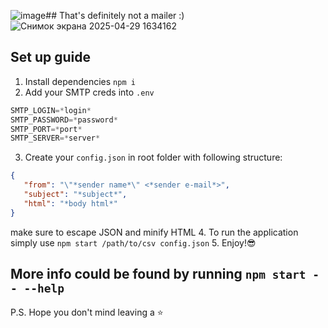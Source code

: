 ![image](https://github.com/user-attachments/assets/10f6dfa4-9548-4a21-902f-61210f92183c)## That's definitely not a mailer :)
![Снимок экрана 2025-04-29 1634162](https://github.com/user-attachments/assets/bac700ee-e10f-40e0-8b41-54efcd39d00d)

## Set up guide
1. Install dependencies `npm i`
2. Add your SMTP creds into `.env`
```js
SMTP_LOGIN=*login*
SMTP_PASSWORD=*password*
SMTP_PORT=*port*
SMTP_SERVER=*server*
```
3. Create your `config.json` in root folder with following structure:
```json
{
   "from": "\"*sender name*\" <*sender e-mail*>",
   "subject": "*subject*",
   "html": "*body html*"
}
```
make sure to escape JSON and minify HTML
4. To run the application simply use `npm start /path/to/csv config.json`
5. Enjoy!😎

## More info could be found by running `npm start -- --help`

P.S. Hope you don't mind leaving a ⭐
